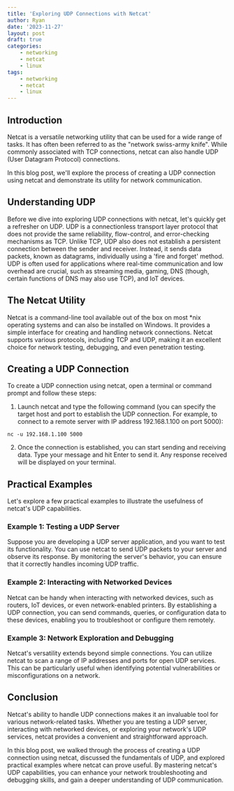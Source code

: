 ```yaml
---
title: 'Exploring UDP Connections with Netcat'
author: Ryan
date: '2023-11-27'
layout: post
draft: true
categories:
    - networking
    - netcat
    - linux
tags:
    - networking
    - netcat
    - linux
---
```


## Introduction

Netcat is a versatile networking utility that can be used for a wide range of tasks. It has often been referred to as the "network swiss-army knife". While commonly associated with TCP connections, netcat can also handle UDP (User Datagram Protocol) connections. 

In this blog post, we'll explore the process of creating a UDP connection using netcat and demonstrate its utility for network communication.

## Understanding UDP

Before we dive into exploring UDP connections with netcat, let's quickly get a refresher on UDP. UDP is a connectionless transport layer protocol that does not provide the same reliability, flow-control, and error-checking mechanisms as TCP. Unlike TCP, UDP also does not establish a persistent connection between the sender and receiver. Instead, it sends data packets, known as datagrams, individually using a 'fire and forget' method. UDP is often used for applications where real-time communication and low overhead are crucial, such as streaming media, gaming, DNS (though, certain functions of DNS may also use TCP), and IoT devices.

## The Netcat Utility

Netcat is a command-line tool available out of the box on most *nix operating systems and can also be installed on Windows. It provides a simple interface for creating and handling network connections. Netcat supports various protocols, including TCP and UDP, making it an excellent choice for network testing, debugging, and even penetration testing.

## Creating a UDP Connection

To create a UDP connection using netcat, open a terminal or command prompt and follow these steps:

1. Launch netcat and type the following command (you can specify the target host and port to establish the UDP connection. For example, to connect to a remote server with IP address 192.168.1.100 on port 5000):

```
nc -u 192.168.1.100 5000
```

2. Once the connection is established, you can start sending and receiving data. Type your message and hit Enter to send it. Any response received will be displayed on your terminal.

## Practical Examples

Let's explore a few practical examples to illustrate the usefulness of netcat's UDP capabilities.

### Example 1: Testing a UDP Server

Suppose you are developing a UDP server application, and you want to test its functionality. You can use netcat to send UDP packets to your server and observe its response. By monitoring the server's behavior, you can ensure that it correctly handles incoming UDP traffic.

### Example 2: Interacting with Networked Devices

Netcat can be handy when interacting with networked devices, such as routers, IoT devices, or even network-enabled printers. By establishing a UDP connection, you can send commands, queries, or configuration data to these devices, enabling you to troubleshoot or configure them remotely.

### Example 3: Network Exploration and Debugging

Netcat's versatility extends beyond simple connections. You can utilize netcat to scan a range of IP addresses and ports for open UDP services. This can be particularly useful when identifying potential vulnerabilities or misconfigurations on a network.

## Conclusion

Netcat's ability to handle UDP connections makes it an invaluable tool for various network-related tasks. Whether you are testing a UDP server, interacting with networked devices, or exploring your network's UDP services, netcat provides a convenient and straightforward approach.

In this blog post, we walked through the process of creating a UDP connection using netcat, discussed the fundamentals of UDP, and explored practical examples where netcat can prove useful. By mastering netcat's UDP capabilities, you can enhance your network troubleshooting and debugging skills, and gain a deeper understanding of UDP communication.



